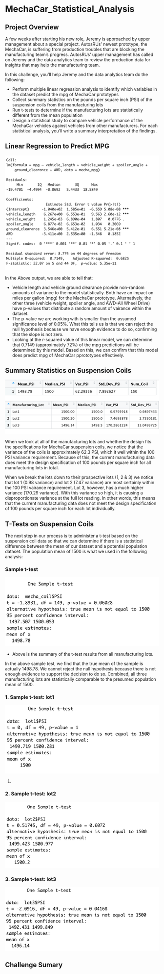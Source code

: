 # MechaCar_Statistical_Analysis

## Project Overview
A few weeks after starting his new role, Jeremy is approached by upper management about a special project. AutosRUs’ newest prototype, the MechaCar, is suffering from production troubles that are blocking the manufacturing team’s progress. AutosRUs’ upper management has called on Jeremy and the data analytics team to review the production data for insights that may help the manufacturing team.

In this challenge, you’ll help Jeremy and the data analytics team do the following:

- Perform multiple linear regression analysis to identify which variables in the dataset predict the mpg of MechaCar prototypes
- Collect summary statistics on the pounds per square inch (PSI) of the suspension coils from the manufacturing lots
- Run t-tests to determine if the manufacturing lots are statistically different from the mean population
- Design a statistical study to compare vehicle performance of the MechaCar vehicles against vehicles from other manufacturers. For each statistical analysis, you’ll write a summary interpretation of the findings.


## Linear Regression to Predict MPG

![](Resources/Photos/Deliverable1.png)

In the Above output, we are able to tell that:
- Vehicle length and vehicle ground clearance provide non-random amounts of variance to the model statistically. Both have an impact on miles per gallon (mpg) for the MachaCar prototype. Alternatively, the other three (vehicle weight, spoiler angle, and AWD-All Wheel Drive) have p-values that distribute a random amount of vairance within the dataset.
- The p-value we are working with is smaller than the assumed significance level of 0.05%. What this tells us is that we can reject the null hypothesis because we have enough evidence to do so, confirming that the slope is not zero.
- Looking at the r-squared value of this linear model, we can determine that 0.7149 (approximately 72%) of the mpg predictions will be determined by this model. Based on this, we can confirm that this model does predict mpg of MechaCar pprototypes effectively.

## Summary Statistics on Suspension Coils

![](Resources/Photos/Deliverable2_total_summary.png)
![](Resources/Photos/Deliverable2_lot_summary.png)

When we look at all of the manufacturing lots and whetherthe design fits the specifications for MechaCar suspension coils, we notice that the variance of the coils is approximately 62.3 PSI, which it well within the 100 PSI variance requirement. Because of this, the current manufacturing data does meet the design specification of 100 pounds per square inch for all manufacturing lots in total.

When we break the lots down to their prospective lots (1, 2 & 3) we notice that lot 1 (0.98 variance) and lot 2 (7.47 variance) are most certainly within the 100 PSI vairance requirement. Lot 3, however, has a much higher variance (170.29 variance). With this variance so high, it is causing a disproportionate variance at the full lot reading. In other words, this means that the current manufacturing data does not meet the design specification of 100 pounds per square inch for each lot individually.

## T-Tests on Suspension Coils
The next step in our process is to administer a t-test based on the suspension coil data so that we can determine if there is a statistical difference between the mean of our dataset and a potential population dataset. The population mean of 1500 is what we used in the following analysis:

### Sample t-test
![](Resources/Photos/Deliverable3_sampletest.png)
- Above is the summary of the t-test results from all manufacturing lots.

In the above sample test, we find that the true mean of the sample is actually 1498.78. We cannot reject the null hypothesis because there is not enough evidence to support the decision to do so. Combined, all three manufacturing lots are statistically comparable to the presumed population mean of 1500.

### 1. Sample t-test: lot1
![](Resources/Photos/Deliverable3_sampletest_Lot1.png)

1. 

### 2. Sample t-test: lot2
![](Resources/Photos/Deliverable3_sampletest_Lot2.png)

### 3. Sample t-test: lot3
![](Resources/Photos/Deliverable3_sampletest_Lot3.png)



## Challenge Sumary
